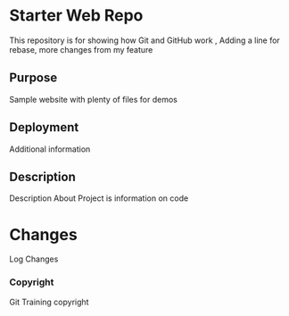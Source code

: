# Starter Web Repo

This repository is for showing how Git and GitHub work , Adding a line for rebase, more changes from my feature 

## Purpose

Sample website with plenty of files for demos

## Deployment
Additional information 

## Description 
Description About Project is information on code

# Changes 
Log Changes

### Copyright
Git Training copyright